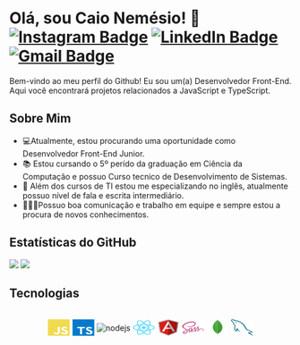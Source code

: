 # Olá, sou Caio Nemésio! 👋 [![Instagram Badge](https://img.shields.io/badge/-Instagram-E4405F?style=flat&logo=instagram&logoColor=white)](https://www.instagram.com/caionemesio/?hl=pt-br) [![LinkedIn Badge](https://img.shields.io/badge/-LinkedIn-0077B5?style=flat&logo=linkedin&logoColor=white)](https://www.linkedin.com/in/caio-nem%C3%A9sio-294702250/) [![Gmail Badge](https://img.shields.io/badge/-Gmail-D14836?style=flat&logo=gmail&logoColor=white)](mailto:caionemesio2@gmail.com)

Bem-vindo ao meu perfil do Github! Eu sou um(a) Desenvolvedor Front-End. Aqui você encontrará projetos relacionados a JavaScript e TypeScript.

## Sobre Mim

- 💻Atualmente, estou procurando uma oportunidade como Desenvolvedor Front-End Junior.
- 📚 Estou cursando o 5º perído da graduação em Ciência da Computação e possuo Curso tecnico de Desenvolvimento de Sistemas.
- 📖 Além dos cursos de TI estou me especializando no inglês, atualmente possuo nível de fala e escrita intermediário.
- 👨🏻‍💻Possuo boa comunicação e trabalho em equipe e sempre estou a procura de novos conhecimentos.

## Estatísticas do GitHub


<div>
    <img  height="285em" src="https://github-readme-stats.vercel.app/api?username=caionemesio&show_icons=true&theme=radical"/>
    <img heigth="150em" src="https://github-readme-stats.vercel.app/api/top-langs/?username=caionemesio&show_icons=true&theme=tokyonight&count_private=true"/>
</div>

## Tecnologias

<div align="center" valign="top"><br>
  <img align="center" alt="Javascript" height="30" width="40" src="https://raw.githubusercontent.com/devicons/devicon/master/icons/javascript/javascript-plain.svg">
  <img align="center" alt="Typescript" height="30" width="40" src="https://raw.githubusercontent.com/devicons/devicon/master/icons/typescript/typescript-plain.svg">
  <img align="center" alt="nodejs" height="30" width="40" src="https://cdn.worldvectorlogo.com/logos/nodejs-icon.svg">
  <img align="center" alt="React" height="30" width="40" src="https://raw.githubusercontent.com/devicons/devicon/master/icons/react/react-original.svg">
  <img align="center" alt="Angular" height="30" width="40" src="https://github.com/devicons/devicon/blob/master/icons/angularjs/angularjs-original.svg">
  <img align="center" alt="Sass" height="30" width="40" src="https://github.com/devicons/devicon/blob/master/icons/sass/sass-original.svg">
  <img align="center" alt="MongoDB" height="30" width="40" src="https://github.com/devicons/devicon/blob/master/icons/mongodb/mongodb-original.svg">
  <img align="center" alt="MySql" height="30" width="40" src="https://github.com/devicons/devicon/blob/master/icons/mysql/mysql-original.svg">
</div>


